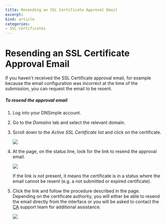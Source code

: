 ```yaml
---
title: Resending an SSL Certificate Approval Email
excerpt: 
kind: article
categories:
- SSL Certificates
---
```


# Resending an SSL Certificate Approval Email

If you haven't received the SSL Certificate approval email, for example because the email configuration was incorrect at the time of the submission, you can request the email to be resent.

##### To resend the approval email

1.  Log into your DNSimple account.
1.  Go to the *Domains* tab and select the relevant domain.
1.  Scroll down to the *Active SSL Certificate* list and click on the certificate.

    ![](http://f.cl.ly/items/1G3U1W1Z1q0v0n1P2y0H/dnsimple-ssl-pagelink-submitted.png)

1. At the page, on the status line, look for the link to resend the approval email.

    ![](http://f.cl.ly/items/2J1x321z0K300R2Q161i/dnsimple-ssl-resend-approval-link.png)

    If the link is not present, it means the certificate is in a status where the email cannot be resent (e.g. a not submitted or expired certificate).

1.  Click the link and follow the procedure described in the page. Depending on the certificate authority, you will either be able to resend the email directly from the interface or you will be asked to contact the [CA](http://support.dnsimple.com/articles/what-is-a-certificate-authority) support team for additional assistance.

    ![](http://f.cl.ly/items/0E1F2F3w2X1R3x333t2t/dnsimple-ssl-resend-approval-rapidssl.png)

